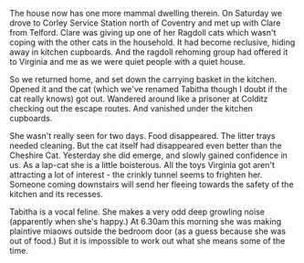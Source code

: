 The house now has one more mammal dwelling therein. On Saturday we drove to Corley Service Station north of Coventry and met up with Clare from Telford. Clare was giving up one of her Ragdoll cats which wasn't coping with the other cats in the household. It had become reclusive, hiding away in kitchen cupboards. And the ragdoll rehoming group had offered it to Virginia and me as we were quiet people with a quiet house.

So we returned home, and set down the carrying basket in the kitchen. Opened it and the cat (which we've renamed Tabitha though I doubt if the cat really knows) got out. Wandered around like a prisoner at Colditz checking out the escape routes. And vanished under the kitchen cupboards.

She wasn't really seen for two days. Food disappeared. The litter trays needed cleaning. But the cat itself had disappeared even better than the Cheshire Cat. Yesterday she did emerge, and slowly gained confidence in us. As a lap-cat she is a little boisterous. All the toys Virginia got aren't attracting a lot of interest - the crinkly tunnel seems to frighten her. Someone coming downstairs will send her fleeing towards the safety of the kitchen and its recesses.

Tabitha is a vocal feline. She makes a very odd deep growling noise (apparently when she's happy.) At 6.30am this morning she was making plaintive miaows outside the bedroom door (as a guess because she was out of food.) But it is impossible to work out what she means some of the time.
